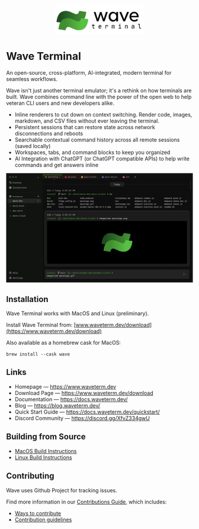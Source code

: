 <p align="center">
  <picture>
    <source media="(prefers-color-scheme: dark)" srcset="./assets/waveterm-logo-horizontal-dark.png">
    <source media="(prefers-color-scheme: light)" srcset="./assets/waveterm-logo-horizontal-light.png">
    <img alt="Wave Terminal Logo" src="./assets/waveterm-logo-horizontal-light.png" width="240" height="80" style="max-width: 100%;">
  </picture>
  <br/>
</p>

# Wave Terminal

An open-source, cross-platform, AI-integrated, modern terminal for seamless workflows.

Wave isn't just another terminal emulator; it's a rethink on how terminals are built. Wave combines command line with the power of the open web to help veteran CLI users and new developers alike.

-   Inline renderers to cut down on context switching. Render code, images, markdown, and CSV files without ever leaving the terminal.
-   Persistent sessions that can restore state across network disconnections and reboots
-   Searchable contextual command history across all remote sessions (saved locally)
-   Workspaces, tabs, and command blocks to keep you organized
-   AI Integration with ChatGPT (or ChatGPT compatible APIs) to help write commands and get answers inline

![WaveTerm Screenshot](./assets/wave-screenshot.jpeg)

## Installation

Wave Terminal works with MacOS and Linux (preliminary).

Install Wave Terminal from: [www.waveterm.dev/download](https://www.waveterm.dev/download)

Also available as a homebrew cask for MacOS:

```
brew install --cask wave
```

## Links

-   Homepage &mdash; https://www.waveterm.dev
-   Download Page &mdash; https://www.waveterm.dev/download
-   Documentation &mdash; https://docs.waveterm.dev/
-   Blog &mdash; https://blog.waveterm.dev/
-   Quick Start Guide &mdash; https://docs.waveterm.dev/quickstart/
-   Discord Community &mdash; https://discord.gg/XfvZ334gwU

## Building from Source

-   [MacOS Build Instructions](./BUILD.md)
-   [Linux Build Instructions](./build-linux.md)

## Contributing

Wave uses Github Project for tracking issues.

Find more information in our [Contributions Guide](CONTRIBUTING.md), which includes:

-   [Ways to contribute](CONTRIBUTING.md#contributing-to-wave-terminal)
-   [Contribution guidelines](CONTRIBUTING.md#before-you-start)
